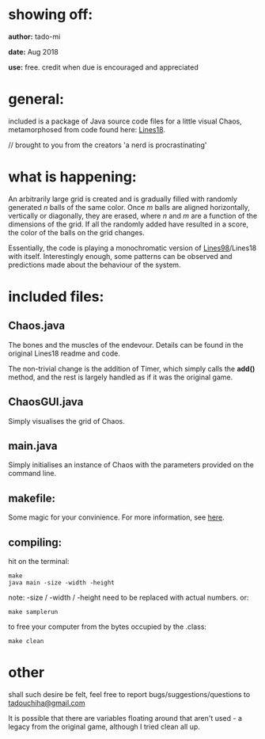 # showing off:

**author:** tado-mi

**date:**   Aug 2018

**use:**    free. credit when due is encouraged and appreciated

# general:

included is a package of Java source code files for a little visual Chaos, metamorphosed from code found here: [Lines18](https://github.com/tado-mi/Lines18).

// brought to you from the creators 'a nerd is procrastinating'

# what is happening:

An arbitrarily large grid is created and is gradually filled with randomly generated *n* balls of the same color. Once *m* balls are aligned horizontally, vertically or diagonally, they are erased, where *n* and *m* are a function of the dimensions of the grid. If all the randomly added have resulted in a score, the color of the balls on the grid changes.</br>

Essentially, the code is playing a monochromatic version of [Lines98](https://www.lines98.com/)/Lines18 with itself. Interestingly enough, some patterns can be observed and predictions made about the behaviour of the system.

# included files:

## Chaos.java

The bones and the muscles of the endevour. Details can be found in the original Lines18 readme and code.

The non-trivial change is the addition of Timer, which simply calls the **add()** method, and the rest is largely handled as if it was the original game.

## ChaosGUI.java

Simply visualises the grid of Chaos.
 
## main.java

Simply initialises an instance of Chaos with the parameters provided on the command line.

## makefile:

Some magic for your convinience. For more information, see [here](https://www.cs.swarthmore.edu/~newhall/unixhelp/javamakefiles.html).

## compiling:

hit on the terminal:
    
    make
    java main -size -width -height

note: -size / -width / -height need to be replaced with actual numbers.
or:

	make samplerun

to free your computer from the bytes occupied by the .class:

    make clean

# other

shall such desire be felt, feel free to report bugs/suggestions/questions to tadouchiha@gmail.com

It is possible that there are variables floating around that aren't used - a legacy from the original game, although I tried clean all up.
